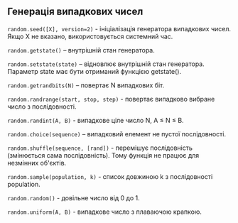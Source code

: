 ## Генерація випадкових чисел
`random.seed([X], version=2)` - ініціалізація генератора випадкових чисел. Якщо X не вказано, використовується системний час.

`random.getstate()` – внутрішній стан генератора.

`random.setstate(state)` – відновлює внутрішній стан генератора. Параметр state має бути отриманий функцією getstate().

`random.getrandbits(N)` – повертає N випадкових біт.

`random.randrange(start, stop, step)` - повертає випадково вибране число з послідовності.

`random.randint(A, B)` - випадкове ціле число N, A ≤ N ≤ B.

`random.choice(sequence)` – випадковий елемент не пустої послідовності.

`random.shuffle(sequence, [rand])` - перемішує послідовність (змінюється сама послідовність). Тому функція не працює для незмінних об'єктів.

`random.sample(population, k)` - список довжиною k з послідовності population.

`random.random()` - довільне число від 0 до 1.

`random.uniform(A, B)` - випадкове число з плаваючою крапкою.
